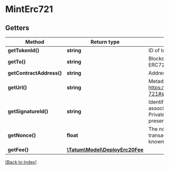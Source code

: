 # MintErc721

## Getters

Method | Return type | Description | Notes
------------ | ------------- | ------------- | -------------
**getTokenId()** | **string** | ID of token to be created. |
**getTo()** | **string** | Blockchain address to send ERC721 token to |
**getContractAddress()** | **string** | Address of ERC721 token |
**getUrl()** | **string** | Metadata of the token. See https://eips.ethereum.org/EIPS/eip-721#specification for more details. |
**getSignatureId()** | **string** | Identifier of the private key associated in signing application. Private key, or signature Id must be present. | [optional]
**getNonce()** | **float** | The nonce to be set to the transaction; if not present, the last known nonce will be used | [optional]
**getFee()** | [**\Tatum\Model\DeployErc20Fee**](DeployErc20Fee.md) |  | [optional]

[[Back to Index]](../index.md)
